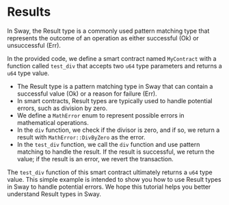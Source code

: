 # Results

In Sway, the Result type is a commonly used pattern matching type that represents the outcome of an operation as either successful (Ok) or unsuccessful (Err).

In the provided code, we define a smart contract named `MyContract` with a function called `test_div` that accepts two `u64` type parameters and returns a `u64` type value.
- The Result type is a pattern matching type in Sway that can contain a successful value (Ok) or a reason for failure (Err).
- In smart contracts, Result types are typically used to handle potential errors, such as division by zero.
- We define a `MathError` enum to represent possible errors in mathematical operations.
- In the `div` function, we check if the divisor is zero, and if so, we return a result with `MathError::DivByZero` as the error.
- In the `test_div` function, we call the `div` function and use pattern matching to handle the result. If the result is successful, we return the value; if the result is an error, we revert the transaction.

The `test_div` function of this smart contract ultimately returns a `u64` type value. This simple example is intended to show you how to use Result types in Sway to handle potential errors. We hope this tutorial helps you better understand Result types in Sway.
